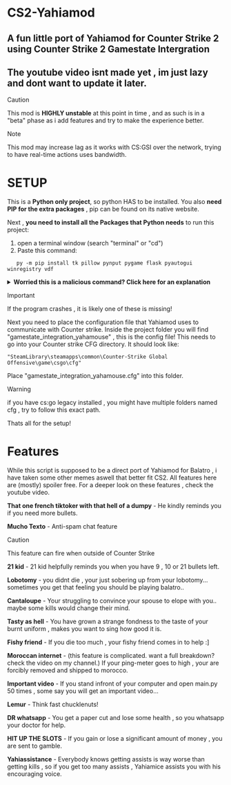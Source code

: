 # CS2-Yahiamod
## A fun little port of Yahiamod for Counter Strike 2 using Counter Strike 2 Gamestate Intergration

## **The youtube video isnt made yet** , im just lazy and dont want to update it later.

> [!CAUTION]
> This mod is **HIGHLY unstable** at this point in time , and as such is in a "beta" phase as i add features and try to make the experience better.

> [!NOTE]
> This mod may increase lag as it works with CS:GSI over the network, trying to have real-time actions uses bandwidth.

# SETUP 

This is a **Python only project**, so python HAS to be installed.
You also **need PIP for the extra packages** , pip can be found on its native website.

Next , **you need to install all the Packages that Python needs** to run this project:
1) open a terminal window (search "terminal" or "cd")
2) Paste this command:
```
   py -m pip install tk pillow pynput pygame flask pyautogui winregistry vdf
```
<details>

**<summary>Worried this is a malicious command? Click here for an explanation</summary>**

Python packages are libraries for python to use , and are usually built in. yahiamod uses a lot of built in ones but some things are very neiche so need further specific packages. Heres what each one is:

- tk - Also known as TKinter , this is the library i use to make the overlays and visual effects
- pillow - Used to pre-load images to improve performance.
- pygame - A package used to make games in python, handy to play audio with!
- flask - Used by server.py to listen out for the CS GSI!
- winregistry - reading windows registries to find where Steam is located.
- vdf - Used for reading Valve (steam) files.

</details>

> [!IMPORTANT]
> If the program crashes , it is likely one of these is missing!

Next you need to place the configuration file that Yahiamod uses to communicate with Counter strike.
Inside the project folder you will find "gamestate_integration_yahamouse" , this is the config file!
This needs to go into your Counter strike CFG directory. It should look like:

```
"SteamLibrary\steamapps\common\Counter-Strike Global Offensive\game\csgo\cfg"
```

Place "gamestate_integration_yahamouse.cfg" into this folder. 

> [!WARNING]
> if you have cs:go legacy installed , you might have multiple folders named cfg , try to follow this exact path.

Thats all for the setup!

# Features
While this script is supposed to be a direct port of Yahiamod for Balatro , i have taken some other memes aswell that better fit CS2.
All features here are (mostly) spoiler free. For a deeper look on these features , check the youtube video.

**That one french tiktoker with that hell of a dumpy** - He kindly reminds you if you need more bullets.

**Mucho Texto** - Anti-spam chat feature 
> [!CAUTION]
> This feature can fire when outside of Counter Strike

**21 kid** - 21 kid helpfully reminds you when you have 9 , 10 or 21 bullets left.

**Lobotomy** - you didnt die , your just sobering up from your lobotomy... sometimes you get that feeling you should be playing balatro..

**Cantaloupe** - Your struggling to convince your spouse to elope with you.. maybe some kills would change their mind.

**Tasty as hell** - You have grown a strange fondness to the taste of your burnt uniform , makes you want to sing how good it is. 

**Fishy friend** - If you die too much , your fishy friend comes in to help :]

**Moroccan internet** - (this feature is complicated. want a full breakdown? check the video on my channel.) If your ping-meter goes to high , your are forcibly removed and shipped to morocco.

**Important video** - If you stand infront of your computer and open main.py 50 times , some say you will get an important video...

**Lemur** - Think fast chucklenuts!

**DR whatsapp** - You get a paper cut and lose some health , so you whatsapp your doctor for help.

**HIT UP THE SLOTS** - If you gain or lose a significant amount of money , you are sent to gamble.

**Yahiassistance** - Everybody knows getting assists is way worse than getting kills , so if you get too many assists , Yahiamice assists you with his encouraging voice.
